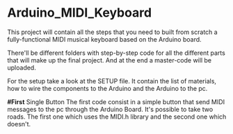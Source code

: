 # Arduino_MIDI_Keyboard
This project will contain all the steps that you need to built from scratch a fully-functional MIDI musical keyboard based on the Arduino board.

There'll be different folders with step-by-step code for all the different parts that will make up the final project. And at the end a master-code will be uploaded.

For the setup take a look at the SETUP file. It contain the list of materials, how to wire the components to the Arduino and the Arduino to the pc.

**#First**
Single Button
The first code consist in a simple button that send MIDI messages to the pc through the Arduino Board. 
It's possible to take two roads. The first one which uses the MIDI.h library and the second one which doesn't.
